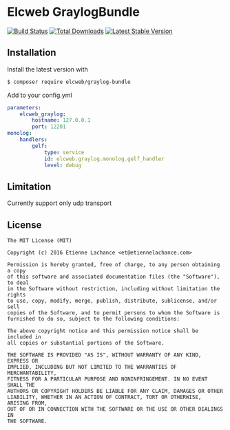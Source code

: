 Elcweb GraylogBundle 
======================
[![Build Status](https://img.shields.io/travis/elcweb/graylog-bundle.svg)](https://travis-ci.org/elcweb/graylog-bundle)
[![Total Downloads](https://img.shields.io/packagist/dt/elcweb/graylog-bundle.svg)](https://packagist.org/packages/elcweb/graylog-bundle)
[![Latest Stable Version](https://img.shields.io/packagist/v/elcweb/graylog-bundle.svg)](https://packagist.org/packages/elcweb/graylog-bundle)

Installation
------------
Install the latest version with

```bash
$ composer require elcweb/graylog-bundle
```

Add to your config.yml
```yaml
parameters:
    elcweb_graylog:
        hostname: 127.0.0.1
        port: 12201
monolog:
    handlers:
        gelf:
            type: service
            id: elcweb.graylog.monolog.gelf_handler
            level: debug

```

Limitation
----------
Currently support only udp transport

License
-------

    The MIT License (MIT)

    Copyright (c) 2016 Etienne Lachance <et@etiennelachance.com>

    Permission is hereby granted, free of charge, to any person obtaining a copy
    of this software and associated documentation files (the "Software"), to deal
    in the Software without restriction, including without limitation the rights
    to use, copy, modify, merge, publish, distribute, sublicense, and/or sell
    copies of the Software, and to permit persons to whom the Software is
    furnished to do so, subject to the following conditions:

    The above copyright notice and this permission notice shall be included in
    all copies or substantial portions of the Software.

    THE SOFTWARE IS PROVIDED "AS IS", WITHOUT WARRANTY OF ANY KIND, EXPRESS OR
    IMPLIED, INCLUDING BUT NOT LIMITED TO THE WARRANTIES OF MERCHANTABILITY,
    FITNESS FOR A PARTICULAR PURPOSE AND NONINFRINGEMENT. IN NO EVENT SHALL THE
    AUTHORS OR COPYRIGHT HOLDERS BE LIABLE FOR ANY CLAIM, DAMAGES OR OTHER
    LIABILITY, WHETHER IN AN ACTION OF CONTRACT, TORT OR OTHERWISE, ARISING FROM,
    OUT OF OR IN CONNECTION WITH THE SOFTWARE OR THE USE OR OTHER DEALINGS IN
    THE SOFTWARE.
